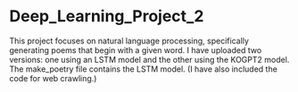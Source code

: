 # Deep_Learning_Project_2
This project focuses on natural language processing, specifically generating poems that begin with a given word. 
I have uploaded two versions: one using an LSTM model and the other using the KOGPT2 model.
The make_poetry file contains the LSTM model. (I have also included the code for web crawling.)

